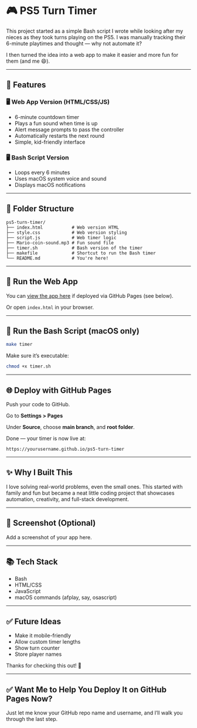 # 🎮 PS5 Turn Timer

This project started as a simple Bash script I wrote while looking after my nieces as they took turns playing on the PS5. I was manually tracking their 6-minute playtimes and thought — why not automate it?

I then turned the idea into a web app to make it easier and more fun for them (and me 😄).

---

## 🔧 Features

### 🖥️ Web App Version (HTML/CSS/JS)
- 6-minute countdown timer
- Plays a fun sound when time is up
- Alert message prompts to pass the controller
- Automatically restarts the next round
- Simple, kid-friendly interface

### 🖥️ Bash Script Version
- Loops every 6 minutes
- Uses macOS system voice and sound
- Displays macOS notifications

---

## 📂 Folder Structure

```
ps5-turn-timer/
├── index.html           # Web version HTML
├── style.css            # Web version styling
├── script.js            # Web timer logic
├── Mario-coin-sound.mp3 # Fun sound file
├── timer.sh             # Bash version of the timer
├── makefile             # Shortcut to run the Bash timer
└── README.md            # You're here!
```

---

## 🚀 Run the Web App

You can [view the app here](https://yourusername.github.io/ps5-turn-timer) if deployed via GitHub Pages (see below).

Or open `index.html` in your browser.

---

## 🔁 Run the Bash Script (macOS only)

```bash
make timer
```

Make sure it’s executable:

```bash
chmod +x timer.sh
```

---

## 🌐 Deploy with GitHub Pages

Push your code to GitHub.

Go to **Settings > Pages**

Under **Source**, choose **main branch**, and **root folder**.

Done — your timer is now live at:

```
https://yourusername.github.io/ps5-turn-timer
```

---

## ✨ Why I Built This

I love solving real-world problems, even the small ones. This started with family and fun but became a neat little coding project that showcases automation, creativity, and full-stack development.

---

## 📸 Screenshot (Optional)

Add a screenshot of your app here.

---

## 📚 Tech Stack

- Bash
- HTML/CSS
- JavaScript
- macOS commands (afplay, say, osascript)

---

## ✅ Future Ideas

- Make it mobile-friendly
- Allow custom timer lengths
- Show turn counter
- Store player names

Thanks for checking this out! 🎉

---

## ✅ Want Me to Help You Deploy It on GitHub Pages Now?

Just let me know your GitHub repo name and username, and I’ll walk you through the last step.
